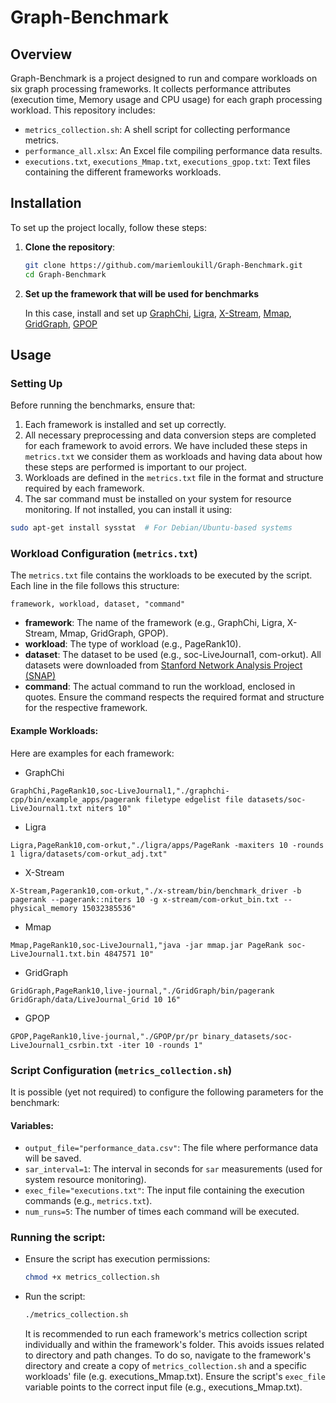 # Graph-Benchmark

## Overview

Graph-Benchmark is a project designed to run and compare workloads on six graph processing frameworks. It collects performance attributes (execution time, Memory usage and CPU usage) for each graph processing workload. This repository includes:

- `metrics_collection.sh`: A shell script for collecting performance metrics.
- `performance_all.xlsx`: An Excel file compiling performance data results.
- `executions.txt`, `executions_Mmap.txt`, `executions_gpop.txt`: Text files containing the different frameworks workloads.

## Installation

To set up the project locally, follow these steps:

1. **Clone the repository**:
   ```bash
   git clone https://github.com/mariemloukill/Graph-Benchmark.git
   cd Graph-Benchmark
2. **Set up the framework that will be used for benchmarks**
   
   In this case, install and set up [GraphChi](https://github.com/GraphChi/graphchi-cpp), [Ligra](https://github.com/jshun/ligra), [X-Stream](https://github.com/bindscha/x-stream), [Mmap](https://poloclub.gatech.edu/mmap/), [GridGraph](https://github.com/thu-pacman/GridGraph), [GPOP](https://github.com/thu-pacman/GridGraph)


## Usage

### Setting Up

Before running the benchmarks, ensure that:
1. Each framework is installed and set up correctly.
2. All necessary preprocessing and data conversion steps are completed for each framework to avoid errors. We have included these steps in `metrics.txt` we consider them as workloads and having data about how these steps are performed is important to our project.
3. Workloads are defined in the `metrics.txt` file in the format and structure required by each framework.
4. The sar command must be installed on your system for resource monitoring. If not installed, you can install it using:
```bash
sudo apt-get install sysstat  # For Debian/Ubuntu-based systems
```
### Workload Configuration (`metrics.txt`)

The `metrics.txt` file contains the workloads to be executed by the script. Each line in the file follows this structure:

`framework, workload, dataset, "command"`

- **framework**: The name of the framework (e.g., GraphChi, Ligra, X-Stream, Mmap, GridGraph, GPOP).
- **workload**: The type of workload (e.g., PageRank10).
- **dataset**: The dataset to be used (e.g., soc-LiveJournal1, com-orkut). All datasets were downloaded from [Stanford Network Analysis Project (SNAP)](https://snap.stanford.edu/)
- **command**: The actual command to run the workload, enclosed in quotes. Ensure the command respects the required format and structure for the respective framework.

#### Example Workloads:
Here are examples for each framework:
- GraphChi

`GraphChi,PageRank10,soc-LiveJournal1,"./graphchi-cpp/bin/example_apps/pagerank filetype edgelist file datasets/soc-LiveJournal1.txt niters 10"`

- Ligra
  
`Ligra,PageRank10,com-orkut,"./ligra/apps/PageRank -maxiters 10 -rounds 1 ligra/datasets/com-orkut_adj.txt"`

- X-Stream
  
`X-Stream,Pagerank10,com-orkut,"./x-stream/bin/benchmark_driver -b pagerank --pagerank::niters 10 -g x-stream/com-orkut_bin.txt --physical_memory 15032385536"`

- Mmap
  
`Mmap,PageRank10,soc-LiveJournal1,"java -jar mmap.jar PageRank soc-LiveJournal1.txt.bin 4847571 10"`

- GridGraph
  
`GridGraph,PageRank10,live-journal,"./GridGraph/bin/pagerank GridGraph/data/LiveJournal_Grid 10 16"`

- GPOP
  
`GPOP,PageRank10,live-journal,"./GPOP/pr/pr binary_datasets/soc-LiveJournal1_csrbin.txt -iter 10 -rounds 1"`

### Script Configuration (`metrics_collection.sh`)

It is possible (yet not required) to configure the following parameters for the benchmark: 
#### Variables:
- `output_file="performance_data.csv"`: The file where performance data will be saved.
- `sar_interval=1`: The interval in seconds for `sar` measurements (used for system resource monitoring).
- `exec_file="executions.txt"`: The input file containing the execution commands (e.g., `metrics.txt`).
- `num_runs=5`: The number of times each command will be executed.


### Running the script: 
 - Ensure the script has execution permissions:
     ```bash
     chmod +x metrics_collection.sh
     ```
- Run the script:
     ```bash
     ./metrics_collection.sh
     ```

  It is recommended to run each framework's metrics collection script individually and within the framework's folder. This avoids issues related to directory and path changes.  To do so, navigate to the framework's directory and create a copy of `metrics_collection.sh` and a specific workloads' file (e.g. executions_Mmap.txt). Ensure the script's  `exec_file` variable points to the correct input file (e.g., executions_Mmap.txt).

